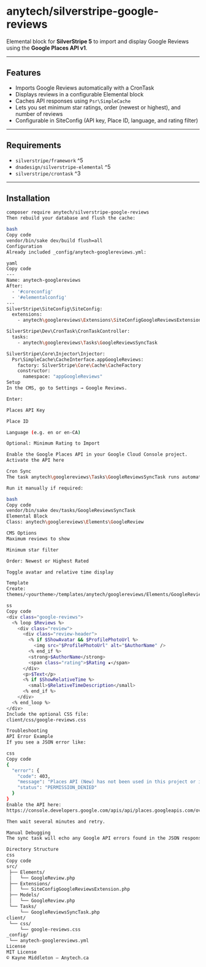 # anytech/silverstripe-google-reviews

Elemental block for **SilverStripe 5** to import and display Google Reviews using the **Google Places API v1**.

---

## Features

- Imports Google Reviews automatically with a CronTask  
- Displays reviews in a configurable Elemental block  
- Caches API responses using `Psr\SimpleCache`  
- Lets you set minimum star ratings, order (newest or highest), and number of reviews  
- Configurable in SiteConfig (API key, Place ID, language, and rating filter)

---

## Requirements

- `silverstripe/framework` ^5  
- `dnadesign/silverstripe-elemental` ^5  
- `silverstripe/crontask` ^3  

---

## Installation

```bash
composer require anytech/silverstripe-google-reviews
Then rebuild your database and flush the cache:

bash
Copy code
vendor/bin/sake dev/build flush=all
Configuration
Already included _config/anytech-googlereviews.yml:

yaml
Copy code
---
Name: anytech-googlereviews
After:
  - '#coreconfig'
  - '#elementalconfig'
---
SilverStripe\SiteConfig\SiteConfig:
  extensions:
    - anytech\googlereviews\Extensions\SiteConfigGoogleReviewsExtension

SilverStripe\Dev\CronTask\CronTaskController:
  tasks:
    - anytech\googlereviews\Tasks\GoogleReviewsSyncTask

SilverStripe\Core\Injector\Injector:
  Psr\SimpleCache\CacheInterface.appGoogleReviews:
    factory: SilverStripe\Core\Cache\CacheFactory
    constructor:
      namespace: "appGoogleReviews"
Setup
In the CMS, go to Settings → Google Reviews.

Enter:

Places API Key

Place ID

Language (e.g. en or en-CA)

Optional: Minimum Rating to Import

Enable the Google Places API in your Google Cloud Console project.
Activate the API here

Cron Sync
The task anytech\googlereviews\Tasks\GoogleReviewsSyncTask runs automatically via CronTask to fetch new reviews.

Run it manually if required:

bash
Copy code
vendor/bin/sake dev/tasks/GoogleReviewsSyncTask
Elemental Block
Class: anytech\googlereviews\Elements\GoogleReview

CMS Options
Maximum reviews to show

Minimum star filter

Order: Newest or Highest Rated

Toggle avatar and relative time display

Template
Create:
themes/<yourtheme>/templates/anytech/googlereviews/Elements/GoogleReview.ss

ss
Copy code
<div class="google-reviews">
  <% loop $Reviews %>
    <div class="review">
      <div class="review-header">
        <% if $ShowAvatar && $ProfilePhotoUrl %>
          <img src="$ProfilePhotoUrl" alt="$AuthorName" />
        <% end_if %>
        <strong>$AuthorName</strong>
        <span class="rating">$Rating ★</span>
      </div>
      <p>$Text</p>
      <% if $ShowRelativeTime %>
        <small>$RelativeTimeDescription</small>
      <% end_if %>
    </div>
  <% end_loop %>
</div>
Include the optional CSS file:
client/css/google-reviews.css

Troubleshooting
API Error Example
If you see a JSON error like:

css
Copy code
{
  "error": {
    "code": 403,
    "message": "Places API (New) has not been used in this project or it is disabled...",
    "status": "PERMISSION_DENIED"
  }
}
Enable the API here:
https://console.developers.google.com/apis/api/places.googleapis.com/overview

Then wait several minutes and retry.

Manual Debugging
The sync task will echo any Google API errors found in the JSON response for easier troubleshooting.

Directory Structure
css
Copy code
src/
 ├── Elements/
 │   └── GoogleReview.php
 ├── Extensions/
 │   └── SiteConfigGoogleReviewsExtension.php
 ├── Models/
 │   └── GoogleReview.php
 └── Tasks/
     └── GoogleReviewsSyncTask.php
client/
 └── css/
     └── google-reviews.css
_config/
 └── anytech-googlereviews.yml
License
MIT License
© Kayne Middleton — Anytech.ca